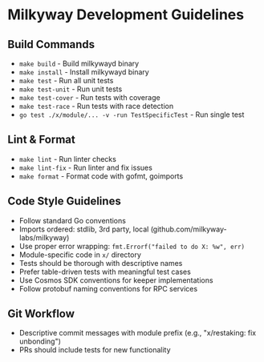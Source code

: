 # Milkyway Development Guidelines

## Build Commands
- `make build` - Build milkywayd binary
- `make install` - Install milkywayd binary
- `make test` - Run all unit tests
- `make test-unit` - Run unit tests
- `make test-cover` - Run tests with coverage
- `make test-race` - Run tests with race detection
- `go test ./x/module/... -v -run TestSpecificTest` - Run single test

## Lint & Format
- `make lint` - Run linter checks
- `make lint-fix` - Run linter and fix issues
- `make format` - Format code with gofmt, goimports

## Code Style Guidelines
- Follow standard Go conventions
- Imports ordered: stdlib, 3rd party, local (github.com/milkyway-labs/milkyway)
- Use proper error wrapping: `fmt.Errorf("failed to do X: %w", err)`
- Module-specific code in `x/` directory
- Tests should be thorough with descriptive names
- Prefer table-driven tests with meaningful test cases
- Use Cosmos SDK conventions for keeper implementations
- Follow protobuf naming conventions for RPC services

## Git Workflow
- Descriptive commit messages with module prefix (e.g., "x/restaking: fix unbonding")
- PRs should include tests for new functionality